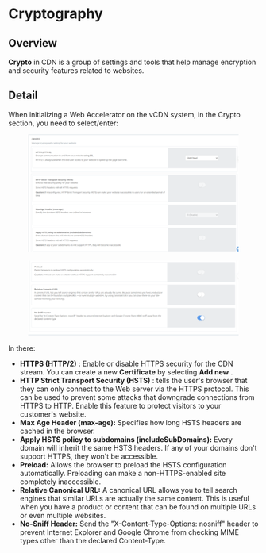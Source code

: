 # Cryptography

## Overview <a href="#tong-quan" id="tong-quan"></a>

**Crypto** in CDN is a group of settings and tools that help manage encryption and security features related to websites.

## Detail <a href="#chi-tiet" id="chi-tiet"></a>

When initializing a Web Accelerator on the vCDN system, in the Crypto section, you need to select/enter:

<figure><img src="../../.gitbook/assets/image (11) (1).png" alt=""><figcaption></figcaption></figure>

<figure><img src="../../.gitbook/assets/image (12) (1).png" alt=""><figcaption></figcaption></figure>

In there:

* **HTTPS (HTTP/2)** : Enable or disable HTTPS security for the CDN stream. You can create a new **Certificate** by selecting **Add new** .
* **HTTP Strict Transport Security (HSTS)** : tells the user's browser that they can only connect to the Web server via the HTTPS protocol. This can be used to prevent some attacks that downgrade connections from HTTPS to HTTP. Enable this feature to protect visitors to your customer's website.
* **Max Age Header (max-age):** Specifies how long HSTS headers are cached in the browser.
* **Apply HSTS policy to subdomains (includeSubDomains):** Every domain will inherit the same HSTS headers. If any of your domains don't support HTTPS, they won't be accessible.
* **Preload:** Allows the browser to preload the HSTS configuration automatically. Preloading can make a non-HTTPS-enabled site completely inaccessible.
* **Relative Canonical URL:** A canonical URL allows you to tell search engines that similar URLs are actually the same content. This is useful when you have a product or content that can be found on multiple URLs or even multiple websites.
* **No-Sniff Header:** Send the "X-Content-Type-Options: nosniff" header to prevent Internet Explorer and Google Chrome from checking MIME types other than the declared Content-Type.
